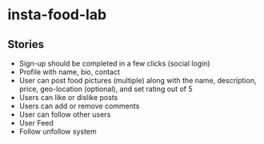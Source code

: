 # insta-food-lab

## Stories

- Sign-up should be completed in a few clicks (social login)
- Profile with name, bio, contact
- User can post food pictures (multiple) along with the name, description, price, geo-location (optional), and set rating out of 5
- Users can like or dislike posts
- Users can add or remove comments
- User can follow other users
- User Feed
- Follow unfollow system
